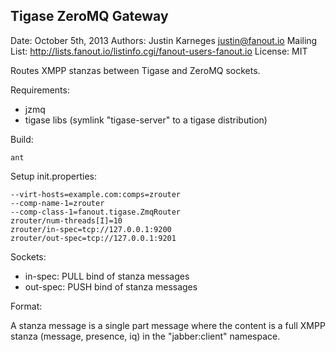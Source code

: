 Tigase ZeroMQ Gateway
---------------------
Date: October 5th, 2013
Authors: Justin Karneges <justin@fanout.io>
Mailing List: http://lists.fanout.io/listinfo.cgi/fanout-users-fanout.io
License: MIT

Routes XMPP stanzas between Tigase and ZeroMQ sockets.

Requirements:

  * jzmq
  * tigase libs (symlink "tigase-server" to a tigase distribution)

Build:

    ant

Setup init.properties:

    --virt-hosts=example.com:comps=zrouter
    --comp-name-1=zrouter
    --comp-class-1=fanout.tigase.ZmqRouter
    zrouter/num-threads[I]=10
    zrouter/in-spec=tcp://127.0.0.1:9200
    zrouter/out-spec=tcp://127.0.0.1:9201

Sockets:

  * in-spec: PULL bind of stanza messages
  * out-spec: PUSH bind of stanza messages

Format:

  A stanza message is a single part message where the content is a full XMPP stanza (message, presence, iq) in the "jabber:client" namespace.
